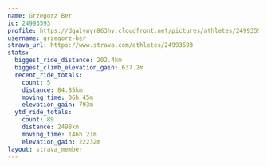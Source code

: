 ```yaml
---
name: Grzegorz Ber
id: 24993593
profile: https://dgalywyr863hv.cloudfront.net/pictures/athletes/24993593/7453165/11/large.jpg
username: grzegorz-ber
strava_url: https://www.strava.com/athletes/24993593
stats:
  biggest_ride_distance: 202.4km
  biggest_climb_elevation_gain: 637.2m
  recent_ride_totals:
    count: 5
    distance: 84.85km
    moving_time: 06h 45m
    elevation_gain: 793m
  ytd_ride_totals:
    count: 89
    distance: 2498km
    moving_time: 146h 21m
    elevation_gain: 22232m
layout: strava_member
--- 
```

